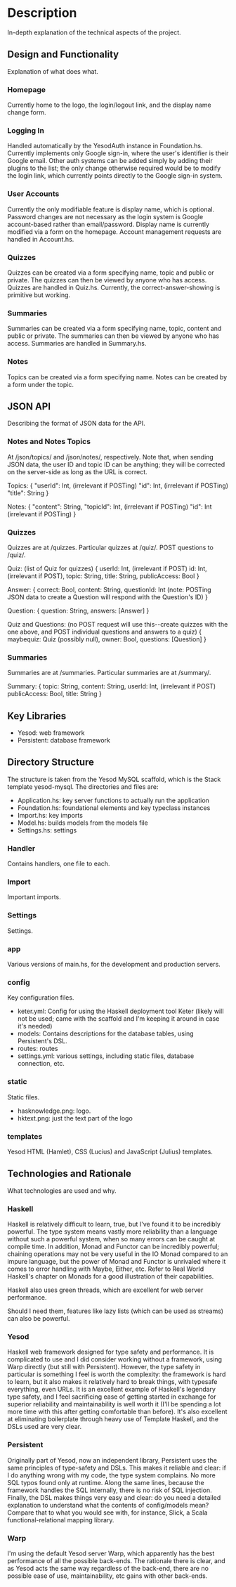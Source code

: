# Description
In-depth explanation of the technical aspects of the project.

## Design and Functionality
Explanation of what does what.

### Homepage
Currently home to the logo, the login/logout link, and the display name change form.

### Logging In
Handled automatically by the YesodAuth instance in Foundation.hs.  Currently implements only Google sign-in, where the user's identifier is their Google email.  Other auth systems can be added simply by adding their plugins to the list; the only change otherwise required would be to modify the login link, which currently points directly to the Google sign-in system.

### User Accounts
Currently the only modifiable feature is display name, which is optional.  Password changes are not necessary as the login system is Google account-based rather than email/password.  Display name is currently modified via a form on the homepage.  Account management requests are handled in Account.hs.

### Quizzes
Quizzes can be created via a form specifying name, topic and public or private.  The quizzes can then be viewed by anyone who has access.  Quizzes are handled in Quiz.hs.
Currently, the correct-answer-showing is primitive but working.

### Summaries
Summaries can be created via a form specifying name, topic, content and public or private.  The summaries can then be viewed by anyone who has access.  Summaries are handled in Summary.hs.

### Notes
Topics can be created via a form specifying name.  Notes can be created by a form under the topic.

## JSON API
Describing the format of JSON data for the API.

### Notes and Notes Topics
At /json/topics/<notesUserId> and /json/notes/<notesTopicId>, respectively.
Note that, when sending JSON data, the user ID and topic ID can be anything; they will be corrected on the server-side as long as the URL is correct.

Topics:
{
  "userId": Int, (irrelevant if POSTing)
  "id": Int, (irrelevant if POSTing)
  "title": String
}

Notes:
{
  "content": String,
  "topicId": Int, (irrelevant if POSTing)
  "id": Int (irrelevant if POSTing)
}

### Quizzes
Quizzes are at /quizzes.  Particular quizzes at /quiz/<QuizId>.  POST questions to /quiz/<QuizId>.

Quiz: (list of Quiz for quizzes)
{
  userId: Int, (irrelevant if POST)
  id: Int, (irrelevant if POST),
  topic: String,
  title: String,
  publicAccess: Bool
}

Answer:
{
  correct: Bool,
  content: String,
  questionId: Int (note: POSTing JSON data to create a Question will respond with the Question's ID)
}

Question:
{
  question: String,
  answers: [Answer]
}

Quiz and Questions: (no POST request will use this--create quizzes with the one above, and POST individual questions and answers to a quiz)
{
  maybequiz: Quiz (possibly null),
  owner: Bool,
  questions: [Question]
}

### Summaries
Summaries are at /summaries.  Particular summaries are at /summary/<SummaryId>.

Summary:
{
  topic: String,
  content: String,
  userId: Int, (irrelevant if POST)
  publicAccess: Bool,
  title: String
}

## Key Libraries
* Yesod: web framework
* Persistent: database framework

## Directory Structure
The structure is taken from the Yesod MySQL scaffold, which is the Stack template yesod-mysql.  The directories and files are:

* Application.hs: key server functions to actually run the application
* Foundation.hs: foundational elements and key typeclass instances
* Import.hs: key imports
* Model.hs: builds models from the models file
* Settings.hs: settings

### Handler
Contains handlers, one file to each.

### Import
Important imports.

### Settings
Settings.

### app
Various versions of main.hs, for the development and production servers.

### config
Key configuration files.
* keter.yml: Config for using the Haskell deployment tool Keter (likely will not be used; came with the scaffold and I'm keeping it around in case it's needed)
* models: Contains descriptions for the database tables, using Persistent's DSL.
* routes: routes
* settings.yml: various settings, including static files, database connection, etc.

### static
Static files.
* hasknowledge.png: logo.
* hktext.png: just the text part of the logo

### templates
Yesod HTML (Hamlet), CSS (Lucius) and JavaScript (Julius) templates.

## Technologies and Rationale
What technologies are used and why.

### Haskell
Haskell is relatively difficult to learn, true, but I've found it to be incredibly powerful.  The type system means vastly more reliability than a language without such a powerful system, when so many errors can be caught at compile time.  In addition, Monad and Functor can be incredibly powerful; chaining operations may not be very useful in the IO Monad compared to an impure language, but the power of Monad and Functor is unrivaled where it comes to error handling with Maybe, Either, etc.  Refer to Real World Haskell's chapter on Monads for a good illustration of their capabilities.

Haskell also uses green threads, which are excellent for web server performance.

Should I need them, features like lazy lists (which can be used as streams) can also be powerful.

### Yesod
Haskell web framework designed for type safety and performance.  It is complicated to use and I did consider working without a framework, using Warp directly (but still with Persistent).  However, the type safety in particular is something I feel is worth the complexity: the framework is hard to learn, but it also makes it relatively hard to break things, with typesafe everything, even URLs.  It is an excellent example of Haskell's legendary type safety, and I feel sacrificing ease of getting started in exchange for superior reliability and maintainability is well worth it (I'll be spending a lot more time with this after getting comfortable than before).  It's also excellent at eliminating boilerplate through heavy use of Template Haskell, and the DSLs used are very clear.

### Persistent
Originally part of Yesod, now an independent library, Persistent uses the same principles of type-safety and DSLs.  This makes it reliable and clear: if I do anything wrong with my code, the type system complains.  No more SQL typos found only at runtime.  Along the same lines, because the framework handles the SQL internally, there is no risk of SQL injection.  Finally, the DSL makes things very easy and clear: do you need a detailed explanation to understand what the contents of config/models mean?  Compare that to what you would see with, for instance, Slick, a Scala functional-relational mapping library.

### Warp
I'm using the default Yesod server Warp, which apparently has the best performance of all the possible back-ends.  The rationale there is clear, and as Yesod acts the same way regardless of the back-end, there are no possible ease of use, maintainability, etc gains with other back-ends.
